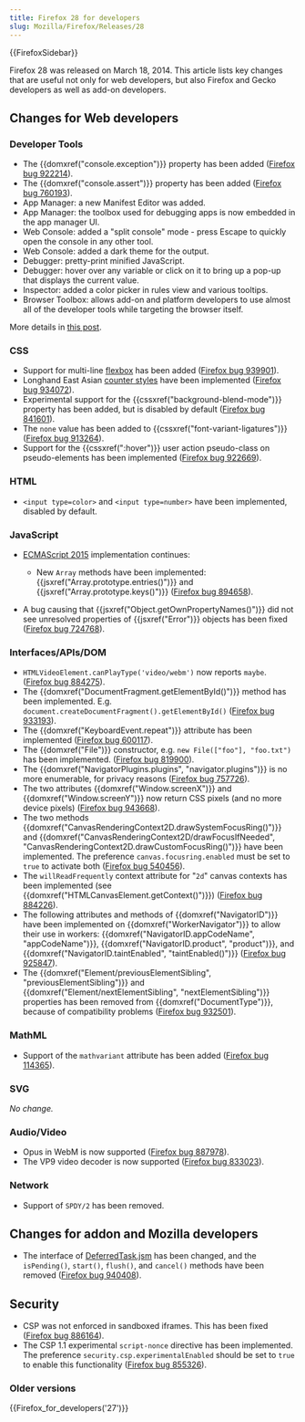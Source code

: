 ```yaml
---
title: Firefox 28 for developers
slug: Mozilla/Firefox/Releases/28
---
```


{{FirefoxSidebar}}

Firefox 28 was released on March 18, 2014. This article lists key changes that are useful not only for web developers, but also Firefox and Gecko developers as well as add-on developers.

## Changes for Web developers

### Developer Tools

- The {{domxref("console.exception")}} property has been added ([Firefox bug 922214](https://bugzil.la/922214)).
- The {{domxref("console.assert")}} property has been added ([Firefox bug 760193](https://bugzil.la/760193)).
- App Manager: a new Manifest Editor was added.
- App Manager: the toolbox used for debugging apps is now embedded in the app manager UI.
- Web Console: added a "split console" mode - press Escape to quickly open the console in any other tool.
- Web Console: added a dark theme for the output.
- Debugger: pretty-print minified JavaScript.
- Debugger: hover over any variable or click on it to bring up a pop-up that displays the current value.
- Inspector: added a color picker in rules view and various tooltips.
- Browser Toolbox: allows add-on and platform developers to use almost all of the developer tools while targeting the browser itself.

More details in [this post](https://hacks.mozilla.org/2013/12/split-console-pretty-print-minified-js-and-more-firefox-developer-tools-episode-28/).

### CSS

- Support for multi-line [flexbox](/en-US/docs/Web/CSS/CSS_Flexible_Box_Layout/Basic_Concepts_of_Flexbox) has been added ([Firefox bug 939901](https://bugzil.la/939901)).
- Longhand East Asian [counter styles](/en-US/docs/Web/CSS/list-style-type) have been implemented ([Firefox bug 934072](https://bugzil.la/934072)).
- Experimental support for the {{cssxref("background-blend-mode")}} property has been added, but is disabled by default ([Firefox bug 841601](https://bugzil.la/841601)).
- The `none` value has been added to {{cssxref("font-variant-ligatures")}} ([Firefox bug 913264](https://bugzil.la/913264)).
- Support for the {{cssxref(":hover")}} user action pseudo-class on pseudo-elements has been implemented ([Firefox bug 922669](https://bugzil.la/922669)).

### HTML

- `<input type=color>` and `<input type=number>` have been implemented, disabled by default.

### JavaScript

- [ECMAScript 2015](/en-US/docs/Web/JavaScript/ECMAScript_6_support_in_Mozilla) implementation continues:

  - New `Array` methods have been implemented: {{jsxref("Array.prototype.entries()")}} and {{jsxref("Array.prototype.keys()")}} ([Firefox bug 894658](https://bugzil.la/894658)).

- A bug causing that {{jsxref("Object.getOwnPropertyNames()")}} did not see unresolved properties of {{jsxref("Error")}} objects has been fixed ([Firefox bug 724768](https://bugzil.la/724768)).

### Interfaces/APIs/DOM

- `HTMLVideoElement.canPlayType('video/webm')` now reports `maybe`. ([Firefox bug 884275](https://bugzil.la/884275)).
- The {{domxref("DocumentFragment.getElementById()")}} method has been implemented. E.g. `document.createDocumentFragment().getElementById()` ([Firefox bug 933193](https://bugzil.la/933193)).
- The {{domxref("KeyboardEvent.repeat")}} attribute has been implemented ([Firefox bug 600117](https://bugzil.la/600117)).
- The {{domxref("File")}} constructor, e.g. `new File(["foo"], "foo.txt")` has been implemented. ([Firefox bug 819900](https://bugzil.la/819900)).
- The {{domxref("NavigatorPlugins.plugins", "navigator.plugins")}} is no more enumerable, for privacy reasons ([Firefox bug 757726](https://bugzil.la/757726)).
- The two attributes {{domxref("Window.screenX")}} and {{domxref("Window.screenY")}} now return CSS pixels (and no more device pixels) ([Firefox bug 943668](https://bugzil.la/943668)).
- The two methods {{domxref("CanvasRenderingContext2D.drawSystemFocusRing()")}} and {{domxref("CanvasRenderingContext2D/drawFocusIfNeeded", "CanvasRenderingContext2D.drawCustomFocusRing()")}} have been implemented. The preference `canvas.focusring.enabled` must be set to `true` to activate both ([Firefox bug 540456](https://bugzil.la/540456)).
- The `willReadFrequently` context attribute for "`2d`" canvas contexts has been implemented (see {{domxref("HTMLCanvasElement.getContext()")}}) ([Firefox bug 884226](https://bugzil.la/884226)).
- The following attributes and methods of {{domxref("NavigatorID")}} have been implemented on {{domxref("WorkerNavigator")}} to allow their use in workers: {{domxref("NavigatorID.appCodeName", "appCodeName")}}, {{domxref("NavigatorID.product", "product")}}, and {{domxref("NavigatorID.taintEnabled", "taintEnabled()")}} ([Firefox bug 925847](https://bugzil.la/925847)).
- The {{domxref("Element/previousElementSibling", "previousElementSibling")}} and {{domxref("Element/nextElementSibling", "nextElementSibling")}} properties has been removed from {{domxref("DocumentType")}}, because of compatibility problems ([Firefox bug 932501](https://bugzil.la/932501)).

### MathML

- Support of the `mathvariant` attribute has been added ([Firefox bug 114365](https://bugzil.la/114365)).

### SVG

_No change._

### Audio/Video

- Opus in WebM is now supported ([Firefox bug 887978](https://bugzil.la/887978)).
- The VP9 video decoder is now supported ([Firefox bug 833023](https://bugzil.la/833023)).

### Network

- Support of `SPDY/2` has been removed.

## Changes for addon and Mozilla developers

- The interface of [DeferredTask.jsm](/en-US/docs/Mozilla/JavaScript_code_modules/DeferredTask.jsm) has been changed, and the `isPending()`, `start()`, `flush()`, and `cancel()` methods have been removed ([Firefox bug 940408](https://bugzil.la/940408)).

## Security

- CSP was not enforced in sandboxed iframes. This has been fixed ([Firefox bug 886164](https://bugzil.la/886164)).
- The CSP 1.1 experimental `script-nonce` directive has been implemented. The preference `security.csp.experimentalEnabled` should be set to `true` to enable this functionality ([Firefox bug 855326](https://bugzil.la/855326)).

### Older versions

{{Firefox_for_developers('27')}}
